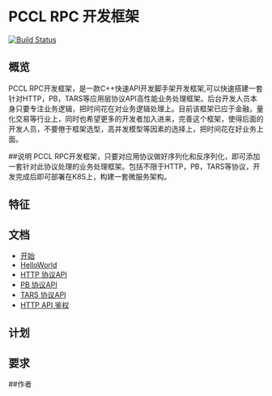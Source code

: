 # PCCL RPC 开发框架
[![Build Status](https://travis-ci.org/sewenew/redis-plus-plus.svg?branch=master)](https://app.travis-ci.com/github/AronProgram/pccl-rpc-framewok)

## 概览
PCCL RPC开发框架，是一款C++快速API开发脚手架开发框架,可以快速搭建一套针对HTTP，PB，TARS等应用层协议API高性能业务处理框架。后台开发人员本身只要专注业务逻辑，把时间花在对业务逻辑处理上。目前该框架已应于金融，量化交易等行业上，同时也希望更多的开发者加入进来，完善这个框架，使得后面的开发人员，不要倦于框架选型，高并发模型等因素的选择上，把时间花在好业务上面。

##说明
PCCL RPC开发框架，只要对应用协议做好序列化和反序列化，即可添加一套针对此协议处理的业务处理框架。包括不限于HTTP，PB，TARS等协议，开发完成后即可部署在K8S上，构建一套微服务架构。

## 特征

## 文档
- [开始](#start)
- [HelloWorld](#helloworl)
- [HTTP 协议API](#http)
- [PB 协议API](#pb)
- [TARS 协议API](#tars)
- [HTTP API 鉴权](#auth)

## 计划


## 要求

##作者

